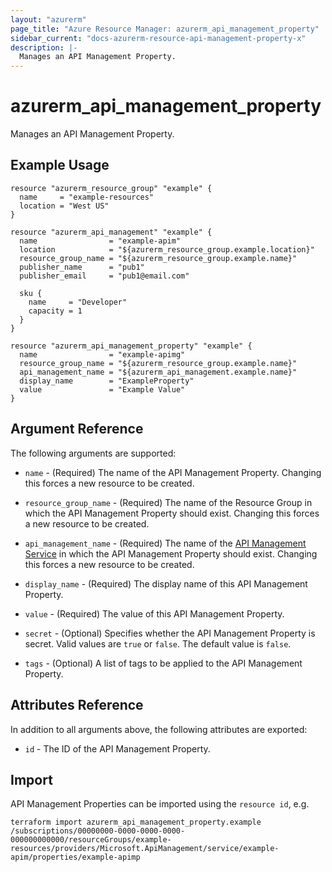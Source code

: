```yaml
---
layout: "azurerm"
page_title: "Azure Resource Manager: azurerm_api_management_property"
sidebar_current: "docs-azurerm-resource-api-management-property-x"
description: |-
  Manages an API Management Property.
---
```


# azurerm_api_management_property

Manages an API Management Property.


## Example Usage

```hcl
resource "azurerm_resource_group" "example" {
  name     = "example-resources"
  location = "West US"
}

resource "azurerm_api_management" "example" {
  name                = "example-apim"
  location            = "${azurerm_resource_group.example.location}"
  resource_group_name = "${azurerm_resource_group.example.name}"
  publisher_name      = "pub1"
  publisher_email     = "pub1@email.com"

  sku {
    name     = "Developer"
    capacity = 1
  }
}

resource "azurerm_api_management_property" "example" {
  name                = "example-apimg"
  resource_group_name = "${azurerm_resource_group.example.name}"
  api_management_name = "${azurerm_api_management.example.name}"
  display_name        = "ExampleProperty"
  value               = "Example Value"
}
```


## Argument Reference

The following arguments are supported:

* `name` - (Required) The name of the API Management Property. Changing this forces a new resource to be created.

* `resource_group_name` - (Required) The name of the Resource Group in which the API Management Property should exist. Changing this forces a new resource to be created.

* `api_management_name` - (Required) The name of the [API Management Service](api_management.html) in which the API Management Property should exist. Changing this forces a new resource to be created.

* `display_name` - (Required) The display name of this API Management Property.

* `value` - (Required) The value of this API Management Property.

* `secret` - (Optional) Specifies whether the API Management Property is secret. Valid values are `true` or `false`. The default value is `false`.

* `tags` - (Optional) A list of tags to be applied to the API Management Property.

## Attributes Reference

In addition to all arguments above, the following attributes are exported:

* `id` - The ID of the API Management Property.

## Import

API Management Properties can be imported using the `resource id`, e.g.

```shell
terraform import azurerm_api_management_property.example /subscriptions/00000000-0000-0000-0000-000000000000/resourceGroups/example-resources/providers/Microsoft.ApiManagement/service/example-apim/properties/example-apimp
```
